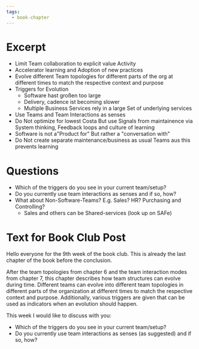 ```yaml
---
tags:
  - book-chapter
---
```

# Excerpt

- Limit Team collaboration to explicit value Activity
- Accelerator learning and Adoption of new practices
- Evolve different Team topologies for different parts of the org at different times to match the respective context and purpose
- Triggers for Evolution
    - Software hast großen too large
    - Delivery, cadence ist becoming slower
    - Multiple Business Services rely in a large Set of underlying services
- Use Teams and Team Interactions as senses
- Do Not optimize for lowest Costa But use Signals from maintainence via System thinking, Feedback loops and culture of learning
- Software is not a"Product for" But rather a "conversation with"
- Do Not create separate maintenance/business as usual Teams aus this prevents learning

# Questions

- Which of the triggers do you see in your current team/setup?
- Do you currently use team interactions as senses and if so, how?
- What about Non-Software-Teams? E.g. Sales? HR? Purchasing and Controlling?
    - Sales and others can be Shared-services (look up on SAFe)

# Text for Book Club Post

Hello everyone for the 9th week of the book club. This is already the last chapter of the book before the conclusion.

After the team topologies from chapter 6 and the team interaction modes from chapter 7, this chapter describes how team structures can evolve during time. Different teams can evolve into different team topologies in different parts of the organization at different times to match the respective context and purpose. Additionally, various triggers are given that can be used as indicators when an evolution should happen.

This week I would like to discuss with you:

- Which of the triggers do you see in your current team/setup?
- Do you currently use team interactions as senses (as suggested) and if so, how?
